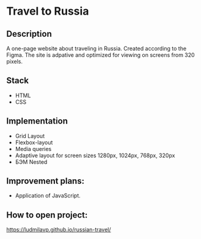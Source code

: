 # Travel to Russia

## Description

A one-page website about traveling in Russia. Created according to the Figma. The site is adpative and optimized for viewing on screens from 320 pixels.

## Stack

- HTML
- CSS

## Implementation

- Grid Layout
- Flexbox-layout
- Media queries
- Adaptive layout for screen sizes 1280px, 1024px, 768px, 320px
- БЭМ Nested

## Improvement plans:
- Application of JavaScript.

## How to open project:

https://ludmilavp.github.io/russian-travel/
